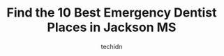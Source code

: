 ---
layout: ampstory
image: https://i0.wp.com/www.depkes.org/wp-content/uploads/2023/06/emergency-dentist-0-in-jackson-ms-1685839746.jpeg?resize=640,853
author: techidn
featured: false
description: Discover the impressive array of Emergency Dentist options in Jackson MS, where you can find 10 of the largest Emergency Dentist establishments in the area. From renowned classics to hidden 
title: Find the 10 Best Emergency Dentist Places in Jackson MS
cover:
   title: Find the 10 Best Emergency Dentist Places in Jackson MS
   subtitle: Rickpate
   background: https://www.depkes.org/wp-content/uploads/2023/06/emergency-dentist-0-in-jackson-ms-1685839746.jpeg

pages: 
 - layout: thirds
   top: <h1>#1 The Winning Smile Dental Group</h1>
   bottom: "<p>I experienced a toothache (wisdom tooth) with pain that was almost unbearable. I called The Winning Smile after reading the reviews on the Google search engine and they s</p>"
   background: https://www.depkes.org/wp-content/uploads/2023/06/emergency-dentist-1-in-jackson-ms-1685839747.jpeg
   backgroundblur: true
 - layout: thirds
   top: <h1>#2 Capital Dental, Inc.</h1>
   bottom: "<p>As always, my six-month checkup experience was great. Jessica does such a great job every time I have my routine cleaning. The entire staff is always so pleasant to work </p>"
   background: https://www.depkes.org/wp-content/uploads/2023/06/emergency-dentist-2-in-jackson-ms-1685839748.jpeg
   cta:
      link: https://www.depkes.org/blog/find-the-10-best-emergency-dentist-places-in-jackson-ms/
      text: Find the 10 Best Emergency Dentist Places in Jackson MS
 - layout: thirds
   top: <h1>#3 Mississippi Smiles - Woodrow Wilson</h1>
   bottom: "<p>310 W Woodrow Wilson Ave Ste 400, Jackson, MS 39213, United States</p>"
   background: https://www.depkes.org/wp-content/uploads/2023/06/emergency-dentist-3-in-jackson-ms-1685839748.jpeg
   cta:
      link: https://www.depkes.org/blog/find-the-10-best-emergency-dentist-places-in-jackson-ms/
      text: Find the 10 Best Emergency Dentist Places in Jackson MS
 - layout: thirds
   top: <h1>#4 Mosal Dental Care</h1>
   bottom: "<p>5856 Ridgewood Rd, Jackson, MS 39211, United States</p>"
   background: https://images.unsplash.com/photo-1515405295579-ba7b45403062?ixlib=rb-4.0.3&ixid=MnwxMjA3fDB8MHxwaG90by1wYWdlfHx8fGVufDB8fHx8&auto=format&fit=crop&w=640&h=853&q=80
   cta:
      link: https://www.depkes.org/blog/find-the-10-best-emergency-dentist-places-in-jackson-ms/
      text: Find the 10 Best Emergency Dentist Places in Jackson MS
 - layout: thirds
   top: <h1>#5 Lakeland Dental Care</h1>
   bottom: "<p>11 Lakeland Cir, Jackson, MS 39216, United States</p>"
   background: https://images.unsplash.com/photo-1614648718611-0635f29016cb?ixlib=rb-4.0.3&ixid=MnwxMjA3fDB8MHxwaG90by1wYWdlfHx8fGVufDB8fHx8&auto=format&fit=crop&w=640&h=853&q=80
   cta:
      link: https://www.depkes.org/blog/find-the-10-best-emergency-dentist-places-in-jackson-ms/
      text: Find the 10 Best Emergency Dentist Places in Jackson MS
 - layout: thirds
   top: <h1>#6 Newman Dental Care Inc.</h1>
   bottom: "<p>500 E Woodrow Wilson Ave, Jackson, MS 39216, United States</p>"
   background: https://images.unsplash.com/photo-1618556658017-fd9c732d1360?ixlib=rb-4.0.3&ixid=MnwxMjA3fDB8MHxwaG90by1wYWdlfHx8fGVufDB8fHx8&auto=format&fit=crop&w=640&h=853&q=80
   cta:
      link: https://www.depkes.org/blog/find-the-10-best-emergency-dentist-places-in-jackson-ms/
      text: Find the 10 Best Emergency Dentist Places in Jackson MS
 - layout: thirds
   top: <h1>#7 Mid South Dental Center of Jackson PA</h1>
   bottom: "<p>5685 MS-18, Jackson, MS 39209, United States</p>"
   background: https://images.unsplash.com/photo-1595364397663-fca4f075d796?ixlib=rb-4.0.3&ixid=MnwxMjA3fDB8MHxwaG90by1wYWdlfHx8fGVufDB8fHx8&auto=format&fit=crop&w=640&h=853&q=80
   cta:
      link: https://www.depkes.org/blog/find-the-10-best-emergency-dentist-places-in-jackson-ms/
      text: Find the 10 Best Emergency Dentist Places in Jackson MS
 - layout: thirds
   middle: Continue reading...
   background: https://images.unsplash.com/photo-1489648022186-8f49310909a0?ixlib=rb-4.0.3&ixid=MnwxMjA3fDB8MHxwaG90by1wYWdlfHx8fGVufDB8fHx8&auto=format&fit=crop&w=640&h=853&q=80
   cta:
      link: https://www.depkes.org/blog/find-the-10-best-emergency-dentist-places-in-jackson-ms/
      text: Find the 10 Best Emergency Dentist Places in Jackson MS
      
---